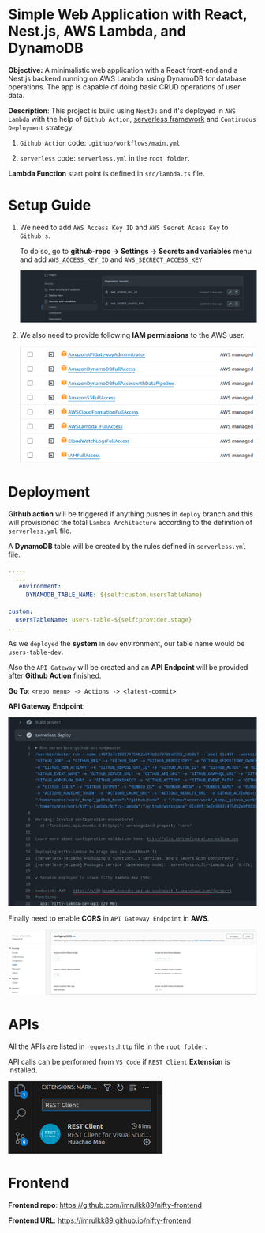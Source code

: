 # Simple Web Application with React, Nest.js, AWS Lambda, and DynamoDB

**Objective:** A minimalistic web application with a React front-end and a
Nest.js backend running on AWS Lambda, using DynamoDB for database operations.
The app is capable of doing basic CRUD operations of user data.

**Description**: This project is build using `NestJs` and it's deployed in `AWS Lambda` with the help of `Github Action`, [serverless framework](https://www.serverless.com/) and `Continuous Deployment` strategy. 

1. `Github Action` code: `.github/workflows/main.yml` 

2. `serverless` code: `serverless.yml` in the `root folder`.

**Lambda Function** start point is defined in `src/lambda.ts` file.

# Setup Guide
1. We need to add `AWS Access Key ID` and `AWS Secret Acess Key` to `Github's`.
   
   To do so, go to **github-repo -> Settings -> Secrets and variables**  menu and add `AWS_ACCESS_KEY_ID` and `AWS_SECRECT_ACCESS_KEY` 

   ![Github Secrets and variables](img/aws_secrets.png)

2. We also need to provide following **IAM permissions** to the AWS user.
   
   ![](img/IAMs.png)

# Deployment
**Github action** will be triggered if anything pushes in `deploy` branch and this will provisioned the total `Lambda Architecture` according to the definition of `serverless.yml` file.

A **DynamoDB** table will be created by the rules defined in `serverless.yml` file.

```yml
.....
  ...
   environment:
     DYNAMODB_TABLE_NAME: ${self:custom.usersTableName}

custom:
  usersTableName: users-table-${self:provider.stage}
.....
```
As we `deployed` the **system** in `dev` environment, our table name would be `users-table-dev`.

Also the `API Gateway` will be created and an **API Endpoint** will be provided after **Github Action** finished. 

**Go To**: `<repo menu> -> Actions -> <latest-commit>`

**API Gateway Endpoint**:

![api gateway endpoint](img/API_GW_EP.png)

Finally need to enable **CORS** in `API Gateway Endpoint` in **AWS**. 

![cors setting in api gw](img/CORS.png)

# APIs
All the APIs are listed in `requests.http` file in the `root folder`.

API calls can be performed from `VS Code` if `REST Client` **Extension** is installed.

![REST Client](img/rest_client.png)

# Frontend
**Frontend repo**: https://github.com/imrulkk89/nifty-frontend

**Frontend URL**: https://imrulkk89.github.io/nifty-frontend
